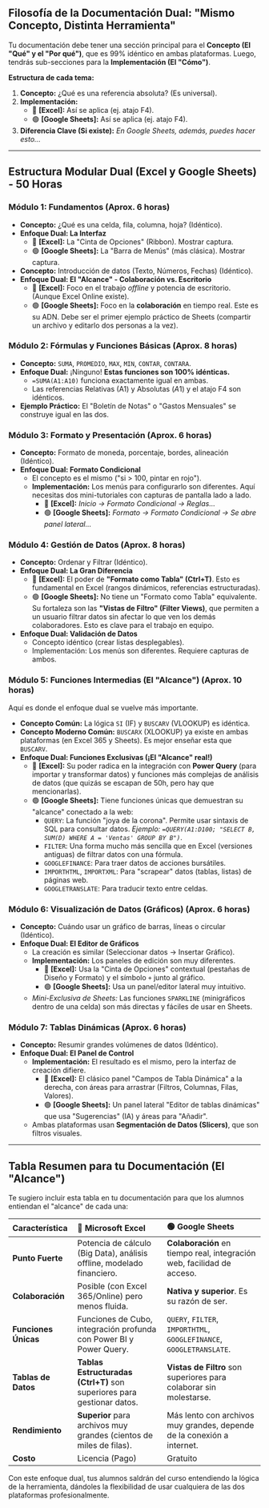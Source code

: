 ## Filosofía de la Documentación Dual: "Mismo Concepto, Distinta Herramienta"

Tu documentación debe tener una sección principal para el **Concepto (El "Qué" y el "Por qué")**, que es 99% idéntico en ambas plataformas. Luego, tendrás sub-secciones para la **Implementación (El "Cómo")**.

**Estructura de cada tema:**

1.  **Concepto:** ¿Qué es una referencia absoluta? (Es universal).
2.  **Implementación:**
    * 🔵 **[Excel]:** Así se aplica (ej. atajo F4).
    * 🟢 **[Google Sheets]:** Así se aplica (ej. atajo F4).
3.  **Diferencia Clave (Si existe):** *En Google Sheets, además, puedes hacer esto...*

---

## Estructura Modular Dual (Excel y Google Sheets) - 50 Horas

### Módulo 1: Fundamentos (Aprox. 6 horas)

* **Concepto:** ¿Qué es una celda, fila, columna, hoja? (Idéntico).
* **Enfoque Dual: La Interfaz**
    * 🔵 **[Excel]:** La "Cinta de Opciones" (Ribbon). Mostrar captura.
    * 🟢 **[Google Sheets]:** La "Barra de Menús" (más clásica). Mostrar captura.
* **Concepto:** Introducción de datos (Texto, Números, Fechas) (Idéntico).
* **Enfoque Dual: El "Alcance" - Colaboración vs. Escritorio**
    * 🔵 **[Excel]:** Foco en el trabajo *offline* y potencia de escritorio. (Aunque Excel Online existe).
    * 🟢 **[Google Sheets]:** Foco en la **colaboración** en tiempo real. Este es su ADN. Debe ser el primer ejemplo práctico de Sheets (compartir un archivo y editarlo dos personas a la vez).

### Módulo 2: Fórmulas y Funciones Básicas (Aprox. 8 horas)

* **Concepto:** `SUMA`, `PROMEDIO`, `MAX`, `MIN`, `CONTAR`, `CONTARA`.
* **Enfoque Dual:** ¡Ninguno! **Estas funciones son 100% idénticas.**
    * `=SUMA(A1:A10)` funciona exactamente igual en ambas.
    * Las referencias Relativas (A1) y Absolutas ($A$1) y el atajo F4 son idénticos.
* **Ejemplo Práctico:** El "Boletín de Notas" o "Gastos Mensuales" se construye igual en las dos.

### Módulo 3: Formato y Presentación (Aprox. 6 horas)

* **Concepto:** Formato de moneda, porcentaje, bordes, alineación (Idéntico).
* **Enfoque Dual: Formato Condicional**
    * El concepto es el mismo ("si > 100, pintar en rojo").
    * **Implementación:** Los menús para configurarlo son diferentes. Aquí necesitas dos mini-tutoriales con capturas de pantalla lado a lado.
        * 🔵 **[Excel]:** *Inicio -> Formato Condicional -> Reglas...*
        * 🟢 **[Google Sheets]:** *Formato -> Formato Condicional -> Se abre panel lateral...*

### Módulo 4: Gestión de Datos (Aprox. 8 horas)

* **Concepto:** Ordenar y Filtrar (Idéntico).
* **Enfoque Dual: La Gran Diferencia**
    * 🔵 **[Excel]:** El poder de **"Formato como Tabla" (Ctrl+T)**. Esto es fundamental en Excel (rangos dinámicos, referencias estructuradas).
    * 🟢 **[Google Sheets]:** No tiene un "Formato como Tabla" equivalente. Su fortaleza son las **"Vistas de Filtro" (Filter Views)**, que permiten a un usuario filtrar datos sin afectar lo que ven los demás colaboradores. Esto es clave para el trabajo en equipo.
* **Enfoque Dual: Validación de Datos**
    * Concepto idéntico (crear listas desplegables).
    * Implementación: Los menús son diferentes. Requiere capturas de ambos.

### Módulo 5: Funciones Intermedias (El "Alcance") (Aprox. 10 horas)

Aquí es donde el enfoque dual se vuelve más importante.

* **Concepto Común:** La lógica `SI` (IF) y `BUSCARV` (VLOOKUP) es idéntica.
* **Concepto Moderno Común:** `BUSCARX` (XLOOKUP) ya existe en ambas plataformas (en Excel 365 y Sheets). Es mejor enseñar esta que `BUSCARV`.
* **Enfoque Dual: Funciones Exclusivas (¡El "Alcance" real!)**
    * 🔵 **[Excel]:** Su poder radica en la integración con **Power Query** (para importar y transformar datos) y funciones más complejas de análisis de datos (que quizás se escapan de 50h, pero hay que mencionarlas).
    * 🟢 **[Google Sheets]:** Tiene funciones únicas que demuestran su "alcance" conectado a la web:
        * `QUERY`: La función "joya de la corona". Permite usar sintaxis de SQL para consultar datos. *Ejemplo: `=QUERY(A1:D100; "SELECT B, SUM(D) WHERE A = 'Ventas' GROUP BY B")`*.
        * `FILTER`: Una forma mucho más sencilla que en Excel (versiones antiguas) de filtrar datos con una fórmula.
        * `GOOGLEFINANCE`: Para traer datos de acciones bursátiles.
        * `IMPORTHTML`, `IMPORTXML`: Para "scrapear" datos (tablas, listas) de páginas web.
        * `GOOGLETRANSLATE`: Para traducir texto entre celdas.

### Módulo 6: Visualización de Datos (Gráficos) (Aprox. 6 horas)

* **Concepto:** Cuándo usar un gráfico de barras, líneas o circular (Idéntico).
* **Enfoque Dual: El Editor de Gráficos**
    * La creación es similar (Seleccionar datos -> Insertar Gráfico).
    * **Implementación:** Los paneles de edición son muy diferentes.
        * 🔵 **[Excel]:** Usa la "Cinta de Opciones" contextual (pestañas de Diseño y Formato) y el símbolo `+` junto al gráfico.
        * 🟢 **[Google Sheets]:** Usa un panel/editor lateral muy intuitivo.
    * *Mini-Exclusiva de Sheets:* Las funciones `SPARKLINE` (minigráficos dentro de una celda) son más directas y fáciles de usar en Sheets.

### Módulo 7: Tablas Dinámicas (Aprox. 6 horas)

* **Concepto:** Resumir grandes volúmenes de datos (Idéntico).
* **Enfoque Dual: El Panel de Control**
    * **Implementación:** El resultado es el mismo, pero la interfaz de creación difiere.
        * 🔵 **[Excel]:** El clásico panel "Campos de Tabla Dinámica" a la derecha, con áreas para arrastrar (Filtros, Columnas, Filas, Valores).
        * 🟢 **[Google Sheets]:** Un panel lateral "Editor de tablas dinámicas" que usa "Sugerencias" (IA) y áreas para "Añadir".
    * Ambas plataformas usan **Segmentación de Datos (Slicers)**, que son filtros visuales.

---

## Tabla Resumen para tu Documentación (El "Alcance")

Te sugiero incluir esta tabla en tu documentación para que los alumnos entiendan el "alcance" de cada una:

| Característica | 🔵 Microsoft Excel | 🟢 Google Sheets |
| :--- | :--- | :--- |
| **Punto Fuerte** | Potencia de cálculo (Big Data), análisis offline, modelado financiero. | **Colaboración** en tiempo real, integración web, facilidad de acceso. |
| **Colaboración** | Posible (con Excel 365/Online) pero menos fluida. | **Nativa y superior**. Es su razón de ser. |
| **Funciones Únicas** | Funciones de Cubo, integración profunda con Power BI y Power Query. | `QUERY`, `FILTER`, `IMPORTHTML`, `GOOGLEFINANCE`, `GOOGLETRANSLATE`. |
| **Tablas de Datos** | **Tablas Estructuradas (Ctrl+T)** son superiores para gestionar datos. | **Vistas de Filtro** son superiores para colaborar sin molestarse. |
| **Rendimiento** | **Superior** para archivos muy grandes (cientos de miles de filas). | Más lento con archivos muy grandes, depende de la conexión a internet. |
| **Costo** | Licencia (Pago) | Gratuito |

Con este enfoque dual, tus alumnos saldrán del curso entendiendo la lógica de la herramienta, dándoles la flexibilidad de usar cualquiera de las dos plataformas profesionalmente.